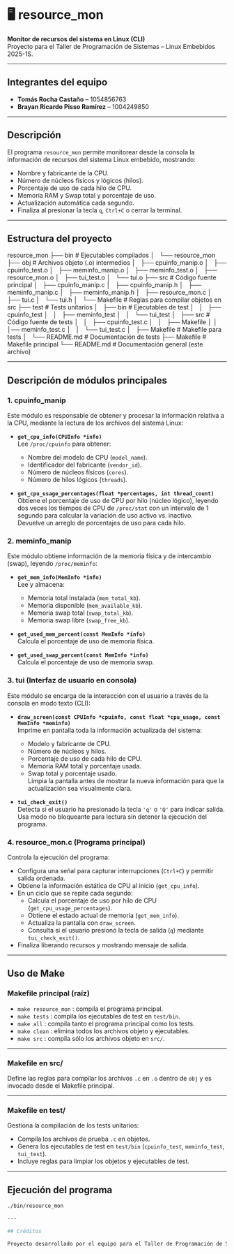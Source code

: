 # 🖥 resource_mon

**Monitor de recursos del sistema en Linux (CLI)**  
Proyecto para el Taller de Programación de Sistemas – Linux Embebidos 2025-1S.

---

## Integrantes del equipo

- **Tomás Rocha Castaño** – 1054856763  
- **Brayan Ricardo Pisso Ramírez** – 1004249850

---

## Descripción

El programa `resource_mon` permite monitorear desde la consola la información de recursos del sistema Linux embebido, mostrando:  

- Nombre y fabricante de la CPU.  
- Número de núcleos físicos y lógicos (hilos).  
- Porcentaje de uso de cada hilo de CPU.  
- Memoria RAM y Swap total y porcentaje de uso.  
- Actualización automática cada segundo.  
- Finaliza al presionar la tecla `q`, `Ctrl+C` o cerrar la terminal.

---

## Estructura del proyecto

resource_mon
├── bin # Ejecutables compilados
│   └── resource_mon
├── obj # Archivos objeto (.o) intermedios
│   ├── cpuinfo_manip.o
│   ├── cpuinfo_test.o
│   ├── meminfo_manip.o
│   ├── meminfo_test.o
│   ├── resource_mon.o
│   ├── tui_test.o
│   └── tui.o
├── src # Código fuente principal
│   ├── cpuinfo_manip.c
│   ├── cpuinfo_manip.h
│   ├── meminfo_manip.c
│   ├── meminfo_manip.h
│   ├── resource_mon.c
│   ├── tui.c
│   └── tui.h
│   └── Makefile # Reglas para compilar objetos en src
├── test # Tests unitarios
│   ├── bin # Ejecutables de test
│   │   ├── cpuinfo_test
│   │   ├── meminfo_test
│   │   └── tui_test
│   ├── src # Código fuente de tests
│   │   ├── cpuinfo_test.c
│   │   ├── Makefile
│   │   │── meminfo_test.c
│   │   └── tui_test.c
│   ├── Makefile # Makefile para tests
│   └── README.md # Documentación de tests
├── Makefile # Makefile principal
└── README.md # Documentación general (este archivo)

---

## Descripción de módulos principales

### 1. cpuinfo_manip

Este módulo es responsable de obtener y procesar la información relativa a la CPU, mediante la lectura de los archivos del sistema Linux:

- **`get_cpu_info(CPUInfo *info)`**  
  Lee `/proc/cpuinfo` para obtener:  
  - Nombre del modelo de CPU (`model_name`).  
  - Identificador del fabricante (`vendor_id`).  
  - Número de núcleos físicos (`cores`).  
  - Número de hilos lógicos (`threads`).  

- **`get_cpu_usage_percentages(float *percentages, int thread_count)`**  
  Obtiene el porcentaje de uso de CPU por hilo (núcleo lógico), leyendo dos veces los tiempos de CPU de `/proc/stat` con un intervalo de 1 segundo para calcular la variación de uso activo vs. inactivo.  
  Devuelve un arreglo de porcentajes de uso para cada hilo.

### 2. meminfo_manip

Este módulo obtiene información de la memoria física y de intercambio (swap), leyendo `/proc/meminfo`:

- **`get_mem_info(MemInfo *info)`**  
  Lee y almacena:  
  - Memoria total instalada (`mem_total_kb`).  
  - Memoria disponible (`mem_available_kb`).  
  - Memoria swap total (`swap_total_kb`).  
  - Memoria swap libre (`swap_free_kb`).  

- **`get_used_mem_percent(const MemInfo *info)`**  
  Calcula el porcentaje de uso de memoria física.  

- **`get_used_swap_percent(const MemInfo *info)`**  
  Calcula el porcentaje de uso de memoria swap.

### 3. tui (Interfaz de usuario en consola)

Este módulo se encarga de la interacción con el usuario a través de la consola en modo texto (CLI):

- **`draw_screen(const CPUInfo *cpuinfo, const float *cpu_usage, const MemInfo *meminfo)`**  
  Imprime en pantalla toda la información actualizada del sistema:  
  - Modelo y fabricante de CPU.  
  - Número de núcleos y hilos.  
  - Porcentaje de uso de cada hilo de CPU.  
  - Memoria RAM total y porcentaje usada.  
  - Swap total y porcentaje usado.  
  Limpia la pantalla antes de mostrar la nueva información para que la actualización sea visualmente clara.

- **`tui_check_exit()`**  
  Detecta si el usuario ha presionado la tecla `'q'` o `'Q'` para indicar salida. Usa modo no bloqueante para lectura sin detener la ejecución del programa.

### 4. resource_mon.c (Programa principal)

Controla la ejecución del programa:

- Configura una señal para capturar interrupciones (`Ctrl+C`) y permitir salida ordenada.  
- Obtiene la información estática de CPU al inicio (`get_cpu_info`).  
- En un ciclo que se repite cada segundo:  
  - Calcula el porcentaje de uso por hilo de CPU (`get_cpu_usage_percentages`).  
  - Obtiene el estado actual de memoria (`get_mem_info`).  
  - Actualiza la pantalla con `draw_screen`.  
  - Consulta si el usuario presionó la tecla de salida (`q`) mediante `tui_check_exit()`.  
- Finaliza liberando recursos y mostrando mensaje de salida.

---

## Uso de Make

### Makefile principal (raíz)

- `make resource_mon` : compila el programa principal.  
- `make tests` : compila los ejecutables de test en `test/bin`.  
- `make all` : compila tanto el programa principal como los tests.  
- `make clean` : elimina todos los archivos objeto y ejecutables.  
- `make src` : compila sólo los archivos objeto en `src/`.

---

### Makefile en src/

Define las reglas para compilar los archivos `.c` en `.o` dentro de `obj` y es invocado desde el Makefile principal.  

---

### Makefile en test/

Gestiona la compilación de los tests unitarios:

- Compila los archivos de prueba `.c` en objetos.  
- Genera los ejecutables de test en `test/bin` (`cpuinfo_test`, `meminfo_test`, `tui_test`).  
- Incluye reglas para limpiar los objetos y ejecutables de test.

---

## Ejecución del programa

```bash
./bin/resource_mon

---

## Créditos

Proyecto desarrollado por el equipo para el Taller de Programación de Sistemas - Linux Embebidos 2025-1S.

